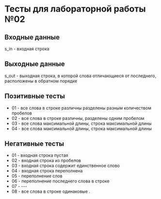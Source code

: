 # Тесты для лабораторной работы №02

## Входные данные
s_in - входная строка

## Выходные данные
s_out - выходная строка, в которой слова отличающиеся от последнего, расположены в обратном порядке

## Позитивные тесты
- 01 - все слова в строке различны разделены разным количеством пробелов
- 02 - все слова в строке различны, разделены одним пробелом
- 03 - все слова максимальной длины, строка максимальной длины
- 04 - все слова максимальной длины, строка максимальной длины

## Негативные тесты
- 01 - входная строка пустая
- 02 - входная строка из пробелов
- 03 - входная строка содержит единственное слово
- 04 - входная строка переполнена
- 05 - переполнение слов
- 06 - переполнение последнего слова в строке
- 07 - ---
- 08 - все слова в строке одинаковые
.